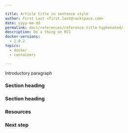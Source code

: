 ```yaml
---

title: Article title in sentence style
author: First Last <first.last@rackspace.com>
date: yyyy-mm-dd
permalink: docs/references/reference-title-hyphenated/
description: Do a thing on RCS
docker-versions:
  - 1.8.2
topics:
  - docker
  - containers

---
```


<!--
Use reference articles to explain error messages, provide troubleshooting information, and provide other information that is not tutorial or conceptual in nature. For example, you might describe a series of commands or command options, or provide a list of definitions (such as a glossary). Use a noun or gerund to begin titles. For example:

# Error running interactive Docker shell on Windows
# Troubleshooting the Docker Toolbox setup on Windows 7, 8.1, and 10
-->

Introductory paragraph

<!--
Provide a descriptive introduction for the article. If it is a troubleshooting article, describe the issue or error. If it is a reference article, describe what kind of information the article provides. For example:

"This article provides solutions for some of the issues that can occur when you download and set up Docker Toolbox on Windows versions 7, 8.1, and 10."

"When you try to run a Docker container that is published to a specific port, as shown in the following example, it does not start and the following error message is displayed:"
-->

### Section heading

<!--
Divide the content into sections as needed, and provide descriptive headings for each section. For example, if there are several subsets of commands to describe, describe them in separate sections. If there are two or more ways to resolve an issue, describe each in a subsection. 

Do not create only one heading in the article. Create two or more, or none. 

If you need to include steps for resolving an issue, do so by using a numbered list. 
-->

### Section heading

<!--
See the preceding description. 
-->

### Resources

<!--
Optional section. Provide links to related content, if applicable.
-->

### Next step

<!--
Optional section. Tell your audience what they should read next, and provide links to it.
-->
